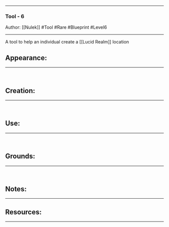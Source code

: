- - -
### Tool - 6
Author: [[Nulek]]
#Tool #Rare #Blueprint #Level6
- - - 
A tool to help an individual create a [[Lucid Realm]] location

## Appearance:<br>
- - -

<br>

## Creation: <br>
- - -
<br>

## Use:<br>
- - -
<br>

## Grounds:<br>
- - -
<br>

## Notes:<br>
- - - 


## Resources:
- - -
